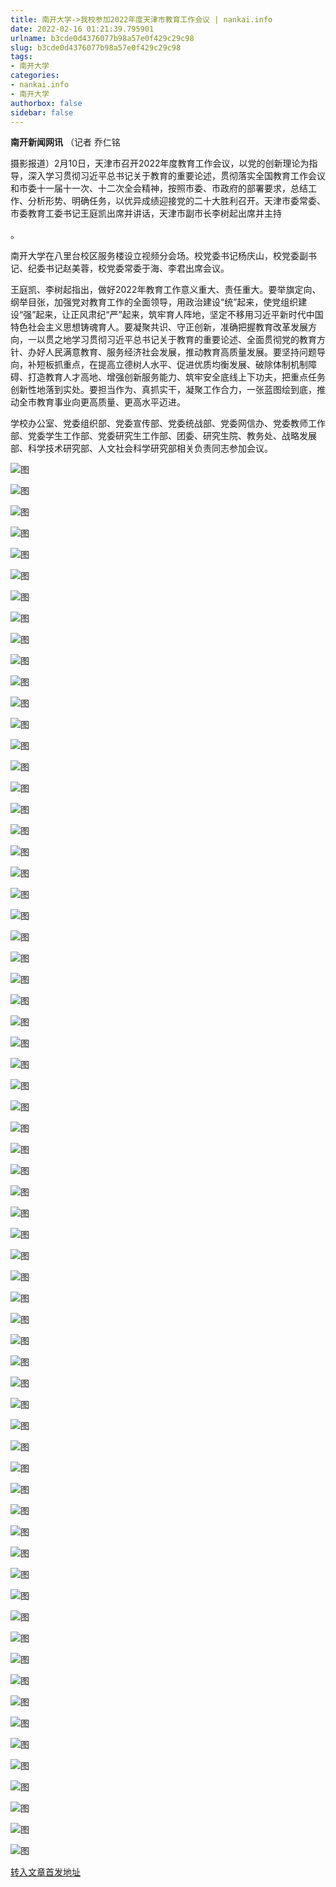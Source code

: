 ```yaml
---
title: 南开大学->我校参加2022年度天津市教育工作会议 | nankai.info
date: 2022-02-16 01:21:39.795901
urlname: b3cde0d4376077b98a57e0f429c29c98
slug: b3cde0d4376077b98a57e0f429c29c98
tags: 
- 南开大学
categories:
- nankai.info
- 南开大学
authorbox: false
sidebar: false
---
```

  

**南开新闻网讯** （记者 乔仁铭

摄影报道）2月10日，天津市召开2022年度教育工作会议，以党的创新理论为指导，深入学习贯彻习近平总书记关于教育的重要论述，贯彻落实全国教育工作会议和市委十一届十一次、十二次全会精神，按照市委、市政府的部署要求，总结工作、分析形势、明确任务，以优异成绩迎接党的二十大胜利召开。天津市委常委、市委教育工委书记王庭凯出席并讲话，天津市副市长李树起出席并主持
<!--more-->
。

南开大学在八里台校区服务楼设立视频分会场。校党委书记杨庆山，校党委副书记、纪委书记赵美蓉，校党委常委于海、李君出席会议。

王庭凯、李树起指出，做好2022年教育工作意义重大、责任重大。要举旗定向、纲举目张，加强党对教育工作的全面领导，用政治建设“统”起来，使党组织建设“强”起来，让正风肃纪“严”起来，筑牢育人阵地，坚定不移用习近平新时代中国特色社会主义思想铸魂育人。要凝聚共识、守正创新，准确把握教育改革发展方向，一以贯之地学习贯彻习近平总书记关于教育的重要论述、全面贯彻党的教育方针、办好人民满意教育、服务经济社会发展，推动教育高质量发展。要坚持问题导向，补短板抓重点，在提高立德树人水平、促进优质均衡发展、破除体制机制障碍、打造教育人才高地、增强创新服务能力、筑牢安全底线上下功夫，把重点任务创新性地落到实处。要担当作为、真抓实干，凝聚工作合力，一张蓝图绘到底，推动全市教育事业向更高质量、更高水平迈进。

学校办公室、党委组织部、党委宣传部、党委统战部、党委网信办、党委教师工作部、党委学生工作部、党委研究生工作部、团委、研究生院、教务处、战略发展部、科学技术研究部、人文社会科学研究部相关负责同志参加会议。

![图](http://news.nankai.edu.cn/ywsd/system/2022/02/11/g)

![图](http://news.nankai.edu.cn/ywsd/system/2022/02/11/p)

![图](http://news.nankai.edu.cn/ywsd/system/2022/02/11/j)

![图](http://news.nankai.edu.cn/ywsd/system/2022/02/11/)

![图](http://news.nankai.edu.cn/ywsd/system/2022/02/11/d)

![图](http://news.nankai.edu.cn/ywsd/system/2022/02/11/f)

![图](http://news.nankai.edu.cn/ywsd/system/2022/02/11/3)

![图](http://news.nankai.edu.cn/ywsd/system/2022/02/11/3)

![图](http://news.nankai.edu.cn/ywsd/system/2022/02/11/f)

![图](http://news.nankai.edu.cn/ywsd/system/2022/02/11/5)

![图](http://news.nankai.edu.cn/ywsd/system/2022/02/11/e)

![图](http://news.nankai.edu.cn/ywsd/system/2022/02/11/5)

![图](http://news.nankai.edu.cn/ywsd/system/2022/02/11/_)

![图](http://news.nankai.edu.cn/ywsd/system/2022/02/11/7)

![图](http://news.nankai.edu.cn/ywsd/system/2022/02/11/3)

![图](http://news.nankai.edu.cn/ywsd/system/2022/02/11/6)

![图](http://news.nankai.edu.cn/ywsd/system/2022/02/11/4)

![图](http://news.nankai.edu.cn/ywsd/system/2022/02/11/4)

![图](http://news.nankai.edu.cn/ywsd/system/2022/02/11/0)

![图](http://news.nankai.edu.cn/ywsd/system/2022/02/11/0)

![图](http://news.nankai.edu.cn/ywsd/system/2022/02/11/0)

![图](http://news.nankai.edu.cn/ywsd/system/2022/02/11/3)

![图](http://news.nankai.edu.cn/ywsd/system/2022/02/11/0)

![图](http://news.nankai.edu.cn/ywsd/system/2022/02/11/0)

![图](http://news.nankai.edu.cn/)

![图](http://news.nankai.edu.cn/ywsd/system/2022/02/11/6)

![图](http://news.nankai.edu.cn/ywsd/system/2022/02/11/4)

![图](http://news.nankai.edu.cn/ywsd/system/2022/02/11/4)

![图](http://news.nankai.edu.cn/)

![图](http://news.nankai.edu.cn/ywsd/system/2022/02/11/0)

![图](http://news.nankai.edu.cn/ywsd/system/2022/02/11/0)

![图](http://news.nankai.edu.cn/ywsd/system/2022/02/11/0)

![图](http://news.nankai.edu.cn/)

![图](http://news.nankai.edu.cn/ywsd/system/2022/02/11/3)

![图](http://news.nankai.edu.cn/ywsd/system/2022/02/11/0)

![图](http://news.nankai.edu.cn/ywsd/system/2022/02/11/0)

![图](http://news.nankai.edu.cn/)

![图](http://news.nankai.edu.cn/ywsd/system/2022/02/11/c)

![图](http://news.nankai.edu.cn/ywsd/system/2022/02/11/i)

![图](http://news.nankai.edu.cn/ywsd/system/2022/02/11/p)

![图](http://news.nankai.edu.cn/)

![图](http://news.nankai.edu.cn/ywsd/system/2022/02/11/n)

![图](http://news.nankai.edu.cn/ywsd/system/2022/02/11/c)

![图](http://news.nankai.edu.cn/ywsd/system/2022/02/11/)

![图](http://news.nankai.edu.cn/ywsd/system/2022/02/11/u)

![图](http://news.nankai.edu.cn/ywsd/system/2022/02/11/d)

![图](http://news.nankai.edu.cn/ywsd/system/2022/02/11/e)

![图](http://news.nankai.edu.cn/ywsd/system/2022/02/11/)

![图](http://news.nankai.edu.cn/ywsd/system/2022/02/11/i)

![图](http://news.nankai.edu.cn/ywsd/system/2022/02/11/a)

![图](http://news.nankai.edu.cn/ywsd/system/2022/02/11/k)

![图](http://news.nankai.edu.cn/ywsd/system/2022/02/11/n)

![图](http://news.nankai.edu.cn/ywsd/system/2022/02/11/a)

![图](http://news.nankai.edu.cn/ywsd/system/2022/02/11/n)

![图](http://news.nankai.edu.cn/ywsd/system/2022/02/11/)

![图](http://news.nankai.edu.cn/ywsd/system/2022/02/11/s)

![图](http://news.nankai.edu.cn/ywsd/system/2022/02/11/w)

![图](http://news.nankai.edu.cn/ywsd/system/2022/02/11/e)

![图](http://news.nankai.edu.cn/ywsd/system/2022/02/11/n)

![图](http://news.nankai.edu.cn/)

![图](http://news.nankai.edu.cn/)

![图](http://news.nankai.edu.cn/ywsd/system/2022/02/11/:)

![图](http://news.nankai.edu.cn/ywsd/system/2022/02/11/p)

![图](http://news.nankai.edu.cn/ywsd/system/2022/02/11/t)

![图](http://news.nankai.edu.cn/ywsd/system/2022/02/11/t)

![图](http://news.nankai.edu.cn/ywsd/system/2022/02/11/h)

[转入文章首发地址](http://news.nankai.edu.cn/ywsd/system/2022/02/11/030050246.shtml)